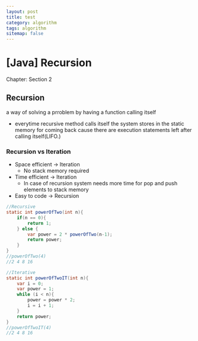 ```yaml
---
layout: post
title: test
category: algorithm
tags: algorithm
sitemap: false
---
```

# [Java] Recursion

Chapter: Section 2

## Recursion

a way of solving a prroblem by having a function calling itself

- everytime recursive method calls itself the system stores in the static memory for coming back cause there are execution statements left after calling itself(LIFO.)

### Recursion vs Iteration

- Space efficient → Iteration
    - No stack memory required
- Time efficient → Iteration
    - In case of recursion system needs more time for pop and push elements to stack memory
- Easy to code → Recursion

```java
//Recursive
static int powerOfTwo(int n){
	if(n == 0){
		return 1;
	} else {
		var power = 2 * powerOfTwo(n-1);
		return power;
	}
}
//powerOfTwo(4)
//2 4 8 16
```

```java
//Iterative
static int powerOfTwoIT(int n){
	var i = 0;
	var power = 1;
	while (i < n){
		power = power * 2;
		i = i + 1;
	}
	return power;
}
//powerOfTwoIT(4)
//2 4 8 16
```